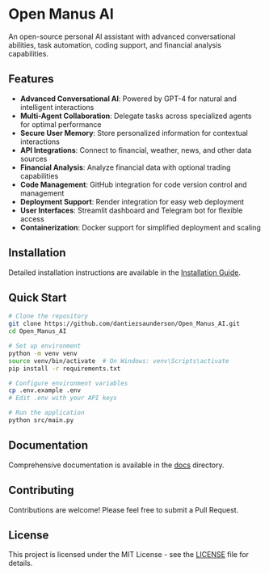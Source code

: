 # Open Manus AI

An open-source personal AI assistant with advanced conversational abilities, task automation, coding support, and financial analysis capabilities.

## Features

- **Advanced Conversational AI**: Powered by GPT-4 for natural and intelligent interactions
- **Multi-Agent Collaboration**: Delegate tasks across specialized agents for optimal performance
- **Secure User Memory**: Store personalized information for contextual interactions
- **API Integrations**: Connect to financial, weather, news, and other data sources
- **Financial Analysis**: Analyze financial data with optional trading capabilities
- **Code Management**: GitHub integration for code version control and management
- **Deployment Support**: Render integration for easy web deployment
- **User Interfaces**: Streamlit dashboard and Telegram bot for flexible access
- **Containerization**: Docker support for simplified deployment and scaling

## Installation

Detailed installation instructions are available in the [Installation Guide](docs/installation.md).

## Quick Start

```bash
# Clone the repository
git clone https://github.com/dantiezsaunderson/Open_Manus_AI.git
cd Open_Manus_AI

# Set up environment
python -m venv venv
source venv/bin/activate  # On Windows: venv\Scripts\activate
pip install -r requirements.txt

# Configure environment variables
cp .env.example .env
# Edit .env with your API keys

# Run the application
python src/main.py
```

## Documentation

Comprehensive documentation is available in the [docs](docs/) directory.

## Contributing

Contributions are welcome! Please feel free to submit a Pull Request.

## License

This project is licensed under the MIT License - see the [LICENSE](LICENSE) file for details.
